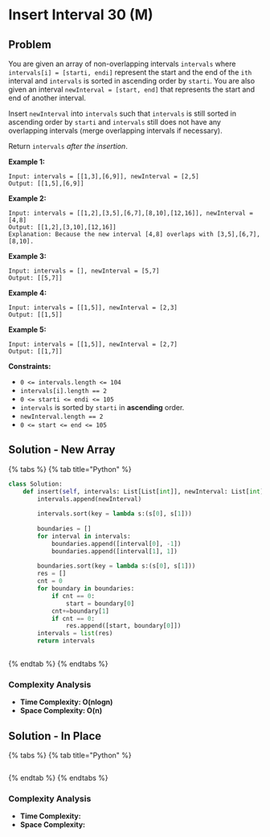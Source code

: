# Insert Interval 30 (M)

## Problem

You are given an array of non-overlapping intervals `intervals` where `intervals[i] = [starti, endi]` represent the start and the end of the `ith` interval and `intervals` is sorted in ascending order by `starti`. You are also given an interval `newInterval = [start, end]` that represents the start and end of another interval.

Insert `newInterval` into `intervals` such that `intervals` is still sorted in ascending order by `starti` and `intervals` still does not have any overlapping intervals (merge overlapping intervals if necessary).

Return `intervals` _after the insertion_.

**Example 1:**

```
Input: intervals = [[1,3],[6,9]], newInterval = [2,5]
Output: [[1,5],[6,9]]
```

**Example 2:**

```
Input: intervals = [[1,2],[3,5],[6,7],[8,10],[12,16]], newInterval = [4,8]
Output: [[1,2],[3,10],[12,16]]
Explanation: Because the new interval [4,8] overlaps with [3,5],[6,7],[8,10].
```

**Example 3:**

```
Input: intervals = [], newInterval = [5,7]
Output: [[5,7]]
```

**Example 4:**

```
Input: intervals = [[1,5]], newInterval = [2,3]
Output: [[1,5]]
```

**Example 5:**

```
Input: intervals = [[1,5]], newInterval = [2,7]
Output: [[1,7]]
```

**Constraints:**

* `0 <= intervals.length <= 104`
* `intervals[i].length == 2`
* `0 <= starti <= endi <= 105`
* `intervals` is sorted by `starti` in **ascending** order.
* `newInterval.length == 2`
* `0 <= start <= end <= 105`

## Solution **- New Array**

{% tabs %}
{% tab title="Python" %}
```python
class Solution:
    def insert(self, intervals: List[List[int]], newInterval: List[int]) -> List[List[int]]:
        intervals.append(newInterval)
        
        intervals.sort(key = lambda s:(s[0], s[1]))
        
        boundaries = []
        for interval in intervals:
            boundaries.append([interval[0], -1])
            boundaries.append([interval[1], 1])
        
        boundaries.sort(key = lambda s:(s[0], s[1]))
        res = []
        cnt = 0
        for boundary in boundaries:
            if cnt == 0:
                start = boundary[0]
            cnt+=boundary[1]
            if cnt == 0:
                res.append([start, boundary[0]])
        intervals = list(res)
        return intervals
                    
```
{% endtab %}
{% endtabs %}

### Complexity Analysis

* **Time Complexity: O(nlogn)**
* **Space Complexity: O(n)**

## Solution - In Place

{% tabs %}
{% tab title="Python" %}
```python
```
{% endtab %}
{% endtabs %}

### Complexity Analysis

* **Time Complexity:**&#x20;
* **Space Complexity:**&#x20;
